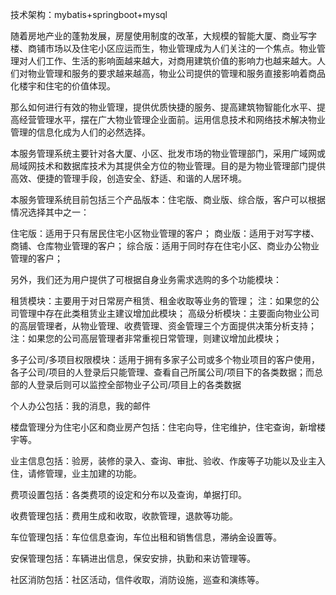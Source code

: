 技术架构：mybatis+springboot+mysql

随着房地产业的蓬勃发展，房屋使用制度的改革，大规模的智能大厦、商业写字楼、商铺市场以及住宅小区应运而生，物业管理成为人们关注的一个焦点。物业管理对人们工作、生活的影响面越来越大，对商用建筑价值的影响力也越来越大。人们对物业管理和服务的要求越来越高，物业公司提供的管理和服务直接影响着商品化楼宇和住宅的价值体现。

那么如何进行有效的物业管理，提供优质快捷的服务、提高建筑物智能化水平、提高经营管理水平，摆在广大物业管理企业面前。运用信息技术和网络技术解决物业管理的信息化成为人们的必然选择。

本服务管理系统主要针对各大厦、小区、批发市场的物业管理部门，采用广域网或局域网技术和数据库技术为其提供全方位的物业管理。目的是为物业管理部门提供高效、便捷的管理手段，创造安全、舒适、和谐的人居环境。

本服务管理系统目前包括三个产品版本：住宅版、商业版、综合版，客户可以根据情况选择其中之一： 

住宅版：适用于只有居民住宅小区物业管理的客户；
商业版：适用于对写字楼、商铺、仓库物业管理的客户；
综合版：适用于同时存在住宅小区、商业办公物业管理的客户；

另外，我们还为用户提供了可根据自身业务需求选购的多个功能模块： 

租赁模块：主要用于对日常房产租赁、租金收取等业务的管理； 
注：如果您的公司管理中存在此类租赁业主建议增加此模块； 
高级分析模块：主要面向物业公司的高层管理者，从物业管理、收费管理、资金管理三个方面提供决策分析支持； 
注：如果您的公司高层管理者非常重视日常管理，则建议增加此模块； 

多子公司/多项目权限模块：适用于拥有多家子公司或多个物业项目的客户使用，各子公司/项目的人登录后只能管理、查看自己所属公司/项目下的各类数据；而总部的人登录后则可以监控全部物业子公司/项目上的各类数据

个人办公包括：我的消息，我的邮件

楼盘管理分为住宅小区和商业房产包括：住宅向导，住宅维护，住宅查询，新增楼宇等。

业主信息包括：验房，装修的录入、查询、审批、验收、作废等子功能以及业主入住，请修管理，业主加建的功能。

费项设置包括：各类费项的设定和分布以及查询，单据打印。

收费管理包括：费用生成和收取，收款管理，退款等功能。

车位管理包括：车位信息查询，车位出租和销售信息，滞纳金设置等。

安保管理包括：车辆进出信息，保安安排，执勤和来访管理等。

社区消防包括：社区活动，信件收取，消防设施，巡查和演练等。



